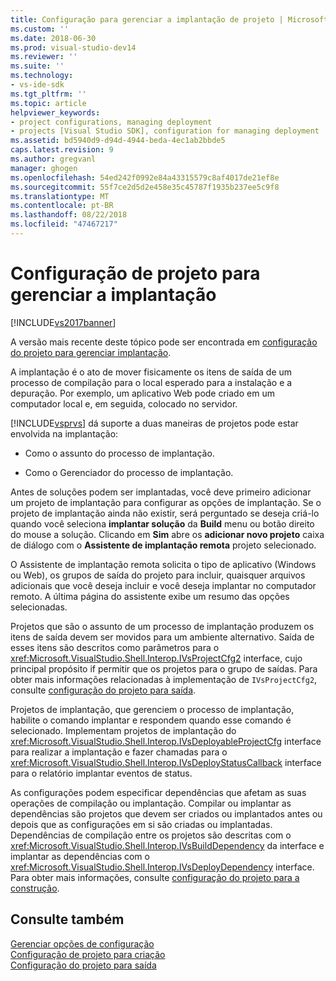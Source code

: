 ```yaml
---
title: Configuração para gerenciar a implantação de projeto | Microsoft Docs
ms.custom: ''
ms.date: 2018-06-30
ms.prod: visual-studio-dev14
ms.reviewer: ''
ms.suite: ''
ms.technology:
- vs-ide-sdk
ms.tgt_pltfrm: ''
ms.topic: article
helpviewer_keywords:
- project configurations, managing deployment
- projects [Visual Studio SDK], configuration for managing deployment
ms.assetid: bd5940d9-d94d-4944-beda-4ec1ab2bbde5
caps.latest.revision: 9
ms.author: gregvanl
manager: ghogen
ms.openlocfilehash: 54ed242f0992e84a43315579c8af4017de21ef8e
ms.sourcegitcommit: 55f7ce2d5d2e458e35c45787f1935b237ee5c9f8
ms.translationtype: MT
ms.contentlocale: pt-BR
ms.lasthandoff: 08/22/2018
ms.locfileid: "47467217"
---
```

# <a name="project-configuration-for-managing-deployment"></a>Configuração de projeto para gerenciar a implantação
[!INCLUDE[vs2017banner](../../includes/vs2017banner.md)]

A versão mais recente deste tópico pode ser encontrada em [configuração do projeto para gerenciar implantação](https://docs.microsoft.com/visualstudio/extensibility/internals/project-configuration-for-managing-deployment).  
  
A implantação é o ato de mover fisicamente os itens de saída de um processo de compilação para o local esperado para a instalação e a depuração. Por exemplo, um aplicativo Web pode criado em um computador local e, em seguida, colocado no servidor.  
  
 [!INCLUDE[vsprvs](../../includes/vsprvs-md.md)] dá suporte a duas maneiras de projetos pode estar envolvida na implantação:  
  
-   Como o assunto do processo de implantação.  
  
-   Como o Gerenciador do processo de implantação.  
  
 Antes de soluções podem ser implantadas, você deve primeiro adicionar um projeto de implantação para configurar as opções de implantação. Se o projeto de implantação ainda não existir, será perguntado se deseja criá-lo quando você seleciona **implantar solução** da **Build** menu ou botão direito do mouse a solução. Clicando em **Sim** abre os **adicionar novo projeto** caixa de diálogo com o **Assistente de implantação remota** projeto selecionado.  
  
 O Assistente de implantação remota solicita o tipo de aplicativo (Windows ou Web), os grupos de saída do projeto para incluir, quaisquer arquivos adicionais que você deseja incluir e você deseja implantar no computador remoto. A última página do assistente exibe um resumo das opções selecionadas.  
  
 Projetos que são o assunto de um processo de implantação produzem os itens de saída devem ser movidos para um ambiente alternativo. Saída de esses itens são descritos como parâmetros para o <xref:Microsoft.VisualStudio.Shell.Interop.IVsProjectCfg2> interface, cujo principal propósito if permitir que os projetos para o grupo de saídas. Para obter mais informações relacionadas à implementação de `IVsProjectCfg2`, consulte [configuração do projeto para saída](../../extensibility/internals/project-configuration-for-output.md).  
  
 Projetos de implantação, que gerenciem o processo de implantação, habilite o comando implantar e respondem quando esse comando é selecionado. Implementam projetos de implantação do <xref:Microsoft.VisualStudio.Shell.Interop.IVsDeployableProjectCfg> interface para realizar a implantação e fazer chamadas para o <xref:Microsoft.VisualStudio.Shell.Interop.IVsDeployStatusCallback> interface para o relatório implantar eventos de status.  
  
 As configurações podem especificar dependências que afetam as suas operações de compilação ou implantação. Compilar ou implantar as dependências são projetos que devem ser criados ou implantados antes ou depois que as configurações em si são criadas ou implantadas. Dependências de compilação entre os projetos são descritas com o <xref:Microsoft.VisualStudio.Shell.Interop.IVsBuildDependency> da interface e implantar as dependências com o <xref:Microsoft.VisualStudio.Shell.Interop.IVsDeployDependency> interface. Para obter mais informações, consulte [configuração do projeto para a construção](../../extensibility/internals/project-configuration-for-building.md).  
  
## <a name="see-also"></a>Consulte também  
 [Gerenciar opções de configuração](../../extensibility/internals/managing-configuration-options.md)   
 [Configuração de projeto para criação](../../extensibility/internals/project-configuration-for-building.md)   
 [Configuração do projeto para saída](../../extensibility/internals/project-configuration-for-output.md)

